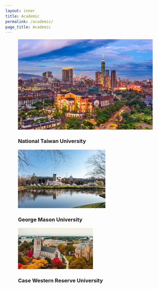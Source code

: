 ```yaml
---
layout: inner
title: Academic
permalink: /academic/
page_title: Academic
---
```



<head>
    <meta name="viewport" content="width=device-width, initial-scale=1">
    <link rel="stylesheet" href="{{ "/css/cool-card.css" | prepend: site.baseurl }}">
</head>

<section class="section-1">
  <div class="row">
    <figure class="figure">
      <img src="/img/others/NTU.jpg">
      <figcaption> <h3>National Taiwan University</h3></figcaption>
      <a href="#"></a>
    </figure>
    <figure class="figure">
      <img src="/img/others/GMU.jpg">
      <figcaption> <h3>George Mason University</h3></figcaption>
      <a href="#"></a>
    </figure>
    <figure class="figure">
      <img src="/img/others/CWRU.jpg" />
      <figcaption> <h3>Case Western Reserve University</h3></figcaption>
      <a href="#"></a>
    </figure>

  </div>

</section>